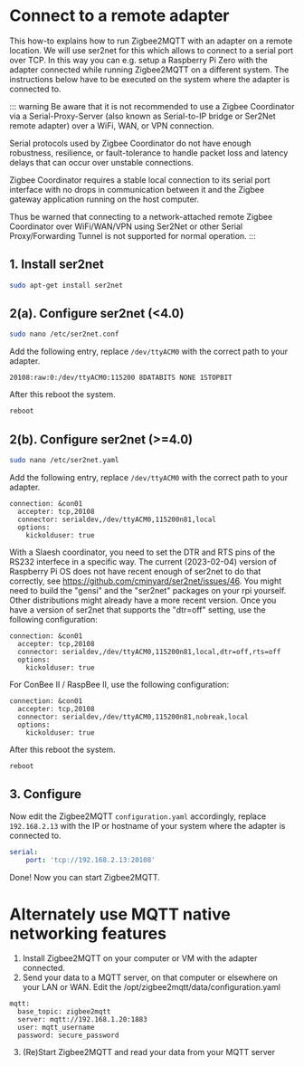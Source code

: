 # Connect to a remote adapter

This how-to explains how to run Zigbee2MQTT with an adapter on a remote location.
We will use ser2net for this which allows to connect to a serial port over TCP.
In this way you can e.g. setup a Raspberry Pi Zero with the adapter connected while running Zigbee2MQTT on a different system. The instructions below have to be executed on the system where the adapter is connected to.

::: warning
Be aware that it is not recommended to use a Zigbee Coordinator via a Serial-Proxy-Server (also known as Serial-to-IP bridge or Ser2Net remote adapter) over a WiFi, WAN, or VPN connection.

Serial protocols used by Zigbee Coordinator do not have enough robustness, resilience, or fault-tolerance to handle packet loss and latency delays that can occur over unstable connections.

Zigbee Coordinator requires a stable local connection to its serial port interface with no drops in communication between it and the Zigbee gateway application running on the host computer.

Thus be warned that connecting to a network-attached remote Zigbee Coordinator over WiFi/WAN/VPN using Ser2Net or other Serial Proxy/Forwarding Tunnel is not supported for normal operation.
:::

## 1. Install ser2net

```bash
sudo apt-get install ser2net
```

## 2(a). Configure ser2net (<4.0)

```bash
sudo nano /etc/ser2net.conf
```

Add the following entry, replace `/dev/ttyACM0` with the correct path to your adapter.

```
20108:raw:0:/dev/ttyACM0:115200 8DATABITS NONE 1STOPBIT
```

After this reboot the system.

```bash
reboot
```

## 2(b). Configure ser2net (>=4.0)

```bash
sudo nano /etc/ser2net.yaml
```

Add the following entry, replace `/dev/ttyACM0` with the correct path to your adapter.

```
connection: &con01
  accepter: tcp,20108
  connector: serialdev,/dev/ttyACM0,115200n81,local
  options:
    kickolduser: true
```

With a Slaesh coordinator, you need to set the DTR and RTS pins of the RS232 interfece in a specific way. The current (2023-02-04) version of Raspberry Pi OS does not have recent enough of ser2net to do that correctly, see https://github.com/cminyard/ser2net/issues/46. You might need to build the "gensi" and the "ser2net" packages on your rpi yourself. Other distributions might already have a more recent version. Once you have a version of ser2net that supports the "dtr=off" setting, use the following configuration:

```
connection: &con01
  accepter: tcp,20108
  connector: serialdev,/dev/ttyACM0,115200n81,local,dtr=off,rts=off
  options:
    kickolduser: true
```

For ConBee II / RaspBee II, use the following configuration:

```
connection: &con01
  accepter: tcp,20108
  connector: serialdev,/dev/ttyACM0,115200n81,nobreak,local
  options:
    kickolduser: true
```

After this reboot the system.

```bash
reboot
```

## 3. Configure

Now edit the Zigbee2MQTT `configuration.yaml` accordingly, replace `192.168.2.13` with the IP or hostname of your system where the adapter is connected to.

```yaml
serial:
    port: 'tcp://192.168.2.13:20108'
```

Done! Now you can start Zigbee2MQTT.


# Alternately use MQTT native networking features

1. Install Zigbee2MQTT on your computer or VM with the adapter connected.
2. Send your data to a MQTT server, on that computer or elsewhere on your LAN or WAN. Edit the /opt/zigbee2mqtt/data/configuration.yaml 
```
mqtt:
  base_topic: zigbee2mqtt
  server: mqtt://192.168.1.20:1883
  user: mqtt_username
  password: secure_password
```
3. (Re)Start Zigbee2MQTT and read your data from your MQTT server 
